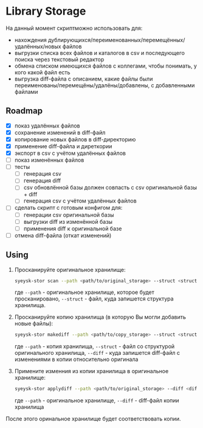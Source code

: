 # Library Storage

На данный момент скриптможно использовать для:
- нахождения дублирующихся/переименованных/перемещённых/удалённых/новых файлов
- выгрузки списка всех файлов и каталогов в csv и последующего поиска через текстовый редактор
- обмена списком имеющихся файлов с коллегами, чтобы понимать, у кого какой файл есть
- выгрузка diff-файла с описанием, какие файлы были переименованы/перемещёны/удалёны/добавлены, с добавленными файлами

## Roadmap

- [x] показ удалённых файлов
- [x] сохранение изменений в diff-файл
- [x] копирование новых файлов в diff-директорию
- [x] применение diff-файла и диреткории
- [x] экспорт в csv с учётом удалённых файлов
- [ ] показ изменённых файлов
- [ ] тесты
    - [ ] генерация csv
    - [ ] генерация diff
    - [ ] csv обновлённой базы должен совпасть с csv оригинальной базы + diff 
    - [ ] генерация csv с учётом удалённых файлов
- [ ] сделать скрипт с готовым конфигом для:
    - [ ] генерации csv оригинальной базы
    - [ ] выгрузки diff из изменённой базы
    - [ ] применения diff к оригинальной базе
- [ ] отмена diff-файла (откат изменений)

## Using

1. Просканируйте оригинальное хранилище:
    ```sh
    syeysk-stor scan --path <path/to/original_storage> --struct <struct.csv>
    ```
    где `--path` - оригинальное хранилище, которое будет просканировано, `--struct` - файл, куда запишется структура хранилища.

2. Просканируйте копию хранилища (в которую Вы могли добавить новые файлы):
    ```sh
    syeysk-stor makediff --path <path/to/copy_storage> --struct <struct.csv> --diff <diff_of_copy_storage>
    ```
    где `--path` - копия хранилища, `--struct` - файл со структурой оригинального хранилища, `--diff` - куда запишется diff-файл с изменениями в копии относительно оригинала 

3. Примените изменния из копии хранилища в оригинальное хранилище:
    ```sh
    syeysk-stor applydiff --path <path/to/original_storage> --diff <diff_of_copy_storage>
    ```
    где `--path` - оригинальное хранилище, `--diff` - diff-файл копии хранилища

После этого оринальное хранилище будет соответствовать копии.
